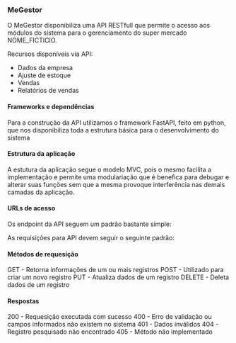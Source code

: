 ### MeGestor

O MeGestor disponibiliza uma API RESTfull que permite o acesso aos módulos do sistema para o gerenciamento do super mercado NOME_FICTICIO.

Recursos disponíveis via API:
* Dados da empresa
* Ajuste de estoque
* Vendas
* Relatórios de vendas

#### Frameworks e dependências
Para a construção da API utilizamos o framework FastAPI, feito em python, que nos disponibiliza toda a estrutura básica para o desenvolvimento do sistema

#### Estrutura da aplicação
A estutura da aplicação segue o modelo MVC, pois o mesmo facilita a implementação e permite uma modulariação que é benefica para debugar e alterar suas
funções sem que a mesma provoque interferência nas demais camadas da aplicação.

#### URLs de acesso
Os endpoint da API seguem um padrão bastante simple:

As requisições para API devem seguir o seguinte padrão:

#### Métodos de requesição
GET - Retorna informações de um ou mais registros
POST - Utilizado para criar um novo registro
PUT - Atualiza dados de um registro
DELETE - Deleta dados de um registro

#### Respostas
200 - Requesição executada com sucesso
400 - Erro de validação ou campos informados não existem no sistema
401 - Dados inválidos
404 - Registro pesquisado não encontrado
405 - Método não implementado
